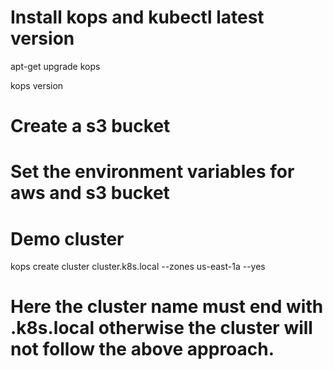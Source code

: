 # Install kops and kubectl latest version

apt-get upgrade kops

kops version

# Create a s3 bucket



# Set the environment variables for aws and s3 bucket



# Demo cluster

kops create cluster cluster.k8s.local --zones us-east-1a --yes

# Here the cluster name must end with .k8s.local otherwise the cluster will not follow the above approach.